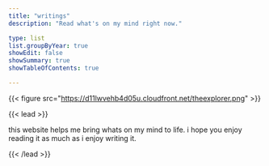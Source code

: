 ```yaml
---
title: "writings"
description: "Read what's on my mind right now."

type: list
list.groupByYear: true
showEdit: false
showSummary: true
showTableOfContents: true

---
```


{{< figure src="https://d11lwvehb4d05u.cloudfront.net/theexplorer.png" >}}

{{< lead >}}

this website helps me bring whats on my  mind to life. i hope you enjoy reading it as much as i enjoy writing it.

{{< /lead >}}